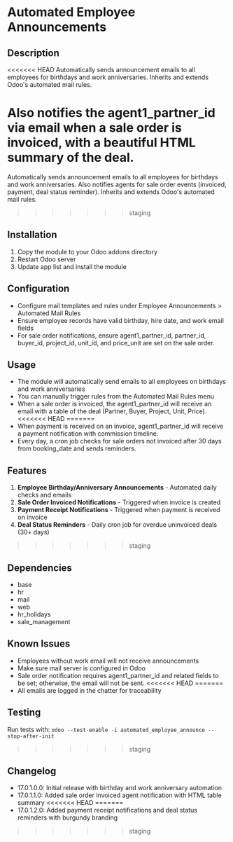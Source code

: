 # Automated Employee Announcements

## Description
<<<<<<< HEAD
Automatically sends announcement emails to all employees for birthdays and work anniversaries. Inherits and extends Odoo's automated mail rules.

Also notifies the agent1_partner_id via email when a sale order is invoiced, with a beautiful HTML summary of the deal.
=======
Automatically sends announcement emails to all employees for birthdays and work anniversaries. Also notifies agents for sale order events (invoiced, payment, deal status reminder). Inherits and extends Odoo's automated mail rules.
>>>>>>> staging

## Installation
1. Copy the module to your Odoo addons directory
2. Restart Odoo server
3. Update app list and install the module

## Configuration
- Configure mail templates and rules under Employee Announcements > Automated Mail Rules
- Ensure employee records have valid birthday, hire date, and work email fields
- For sale order notifications, ensure agent1_partner_id, partner_id, buyer_id, project_id, unit_id, and price_unit are set on the sale order.

## Usage
- The module will automatically send emails to all employees on birthdays and work anniversaries
- You can manually trigger rules from the Automated Mail Rules menu
- When a sale order is invoiced, the agent1_partner_id will receive an email with a table of the deal (Partner, Buyer, Project, Unit, Price).
<<<<<<< HEAD
=======
- When payment is received on an invoice, agent1_partner_id will receive a payment notification with commission timeline.
- Every day, a cron job checks for sale orders not invoiced after 30 days from booking_date and sends reminders.

## Features
1. **Employee Birthday/Anniversary Announcements** - Automated daily checks and emails
2. **Sale Order Invoiced Notifications** - Triggered when invoice is created
3. **Payment Receipt Notifications** - Triggered when payment is received on invoice
4. **Deal Status Reminders** - Daily cron job for overdue uninvoiced deals (30+ days)
>>>>>>> staging

## Dependencies
- base
- hr
- mail
- web
- hr_holidays
- sale_management

## Known Issues
- Employees without work email will not receive announcements
- Make sure mail server is configured in Odoo
- Sale order notification requires agent1_partner_id and related fields to be set; otherwise, the email will not be sent.
<<<<<<< HEAD
=======
- All emails are logged in the chatter for traceability

## Testing
Run tests with: `odoo --test-enable -i automated_employee_announce --stop-after-init`
>>>>>>> staging

## Changelog
- 17.0.1.0.0: Initial release with birthday and work anniversary automation
- 17.0.1.1.0: Added sale order invoiced agent notification with HTML table summary
<<<<<<< HEAD
=======
- 17.0.1.2.0: Added payment receipt notifications and deal status reminders with burgundy branding
>>>>>>> staging
